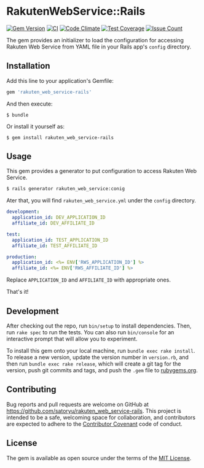 # RakutenWebService::Rails
[![Gem Version](https://badge.fury.io/rb/rakuten_web_service-rails.svg)](https://badge.fury.io/rb/rakuten_web_service-rails)
[![CI](https://github.com/satoryu/rakuten_web_service-rails/workflows/CI/badge.svg)](https://github.com/satoryu/rakuten_web_service-rails/actions?query=workflow%3ACI)
[![Code Climate](https://codeclimate.com/github/satoryu/rakuten_web_service-rails/badges/gpa.svg)](https://codeclimate.com/github/satoryu/rakuten_web_service-rails)
[![Test Coverage](https://codeclimate.com/github/satoryu/rakuten_web_service-rails/badges/coverage.svg)](https://codeclimate.com/github/satoryu/rakuten_web_service-rails/coverage)
[![Issue Count](https://codeclimate.com/github/satoryu/rakuten_web_service-rails/badges/issue_count.svg)](https://codeclimate.com/github/satoryu/rakuten_web_service-rails)

The gem provides an initializer to load the configuration for accessing Rakuten Web Service from YAML file in your Rails app's `config` directory.

## Installation

Add this line to your application's Gemfile:

```ruby
gem 'rakuten_web_service-rails'
```

And then execute:

    $ bundle

Or install it yourself as:

    $ gem install rakuten_web_service-rails

## Usage

This gem provides a generator to put configuration to access Rakuten Web Service.

```sh
$ rails generator rakuten_web_service:conig
```

Ater that, you will find `rakuten_web_service.yml` under the `config` directory.

  ```yaml
  development:
    application_id: DEV_APPLICATION_ID
    affiliate_id: DEV_AFFILIATE_ID

  test:
    application_id: TEST_APPLICATION_ID
    affiliate_id: TEST_AFFILIATE_ID

  production:
    application_id: <%= ENV['RWS_APPLICATION_ID'] %>
    affiliate_id: <%= ENV['RWS_AFFILIATE_ID'] %>
  ```

Replace `APPLICATION_ID` and `AFFILIATE_ID` with appropriate ones.

That's it!

## Development

After checking out the repo, run `bin/setup` to install dependencies. Then, run `rake spec` to run the tests. You can also run `bin/console` for an interactive prompt that will allow you to experiment.

To install this gem onto your local machine, run `bundle exec rake install`. To release a new version, update the version number in `version.rb`, and then run `bundle exec rake release`, which will create a git tag for the version, push git commits and tags, and push the `.gem` file to [rubygems.org](https://rubygems.org).

## Contributing

Bug reports and pull requests are welcome on GitHub at https://github.com/satoryu/rakuten_web_service-rails. This project is intended to be a safe, welcoming space for collaboration, and contributors are expected to adhere to the [Contributor Covenant](http://contributor-covenant.org) code of conduct.


## License

The gem is available as open source under the terms of the [MIT License](http://opensource.org/licenses/MIT).

